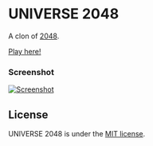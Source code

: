 # UNIVERSE 2048
A clon of [2048](https://github.com/gabrielecirulli/2048).

[Play here!](http://soneralbayrak.com/universe2048/)

### Screenshot

[![Screenshot](http://i.imgur.com/aNrYl1n.png)](http://i.imgur.com/aNrYl1n.png)

## License
UNIVERSE 2048 is under the [MIT license](https://soneralbayrak.com/blabla/master/LICENSE).
